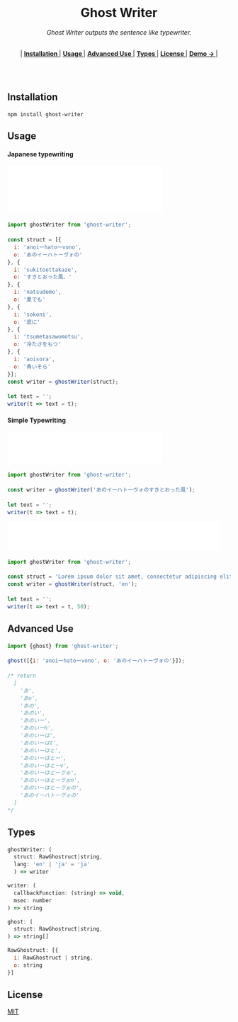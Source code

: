 <br>
<h1 align="center">Ghost Writer</h1>
<p align="center"><em>Ghost Writer outputs the sentence like typewriter.</em></p>
<p align="center">
<br>
|
<b><a href="#installation"> Installation </a></b>|
<b><a href="#usage"> Usage </a></b>|
<b><a href="#advanced-use"> Advanced Use </a></b>|
<b><a href="#types"> Types </a></b>|
<b><a href="#license"> License </a></b>|
<b><a href="http://ideyuta.com/ghost-writer/" target="_blank"> Demo → </a></b>|
</p>
<br>
<br>

## Installation

```
npm install ghost-writer
```

## Usage

#### Japanese typewriting

![Demo - Ghostruct](./demo-ghostruct.gif)

```js
import ghostWriter from 'ghost-writer';

const struct = [{
  i: 'anoiーhatoーvono',
  o: 'あのイーハトーヴォの'
}, {
  i: 'sukitoottakaze',
  o: 'すきとおった風、'
}, {
  i: 'natsudemo',
  o: '夏でも'
}, {
  i: 'sokoni',
  o: '底に'
}, {
  i: 'tsumetasawomotsu',
  o: '冷たさをもつ'
}, {
  i: 'aoisora',
  o: '青いそら'
}];
const writer = ghostWriter(struct);

let text = '';
writer(t => text = t);
```

#### Simple Typewriting

![Demo - Simple Text](./demo-simple-text.gif)

```js
import ghostWriter from 'ghost-writer';

const writer = ghostWriter('あのイーハトーヴォのすきとおった風');

let text = '';
writer(t => text = t);
```

![Demo - English](./demo-en.gif)

```js
import ghostWriter from 'ghost-writer';

const struct = 'Lorem ipsum dolor sit amet, consectetur adipiscing elit';
const writer = ghostWriter(struct, 'en');

let text = '';
writer(t => text = t, 50);
```

## Advanced Use

```js
import {ghost} from 'ghost-writer';

ghost([{i: 'anoiーhatoーvono', o: 'あのイーハトーヴォの'}]);

/* return
  [
    'あ',
    'あn',
    'あの',
    'あのい',
    'あのいー',
    'あのいーh',
    'あのいーは',
    'あのいーはt',
    'あのいーはと',
    'あのいーはとー',
    'あのいーはとーv',
    'あのいーはとーゔぉ',
    'あのいーはとーゔぉn',
    'あのいーはとーゔぉの',
    'あのイーハトーヴォの'
  ]
*/
```


## Types

```js
ghostWriter: (
  struct: RawGhostruct|string,
  lang: 'en' | 'ja' = 'ja'
  ) => writer
```

```js
writer: (
  callbackFunction: (string) => void,
  msec: number
) => string
```

```js
ghost: (
  struct: RawGhostruct|string,
) => string[]
```

```js
RawGhostruct: [{
  i: RawGhostruct | string,
  o: string
}]
```

## License

[MIT](https://github.com/ideyuta/ghost-writer/blob/master/LICENSE)
